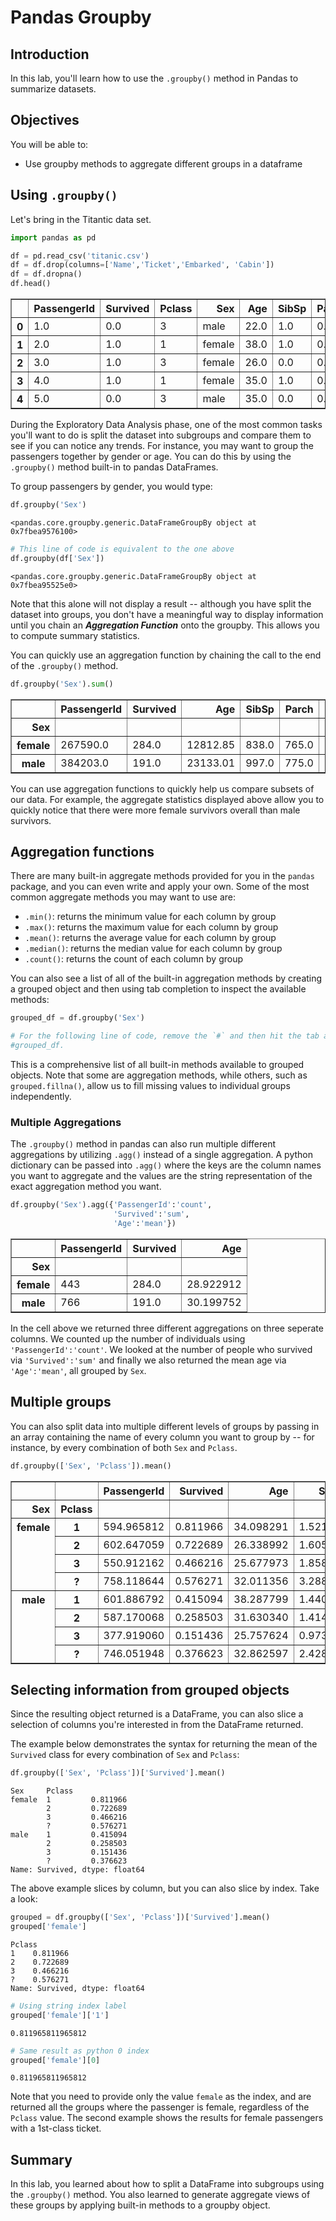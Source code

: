 # Pandas Groupby


## Introduction

In this lab, you'll learn how to use the `.groupby()` method in Pandas to summarize datasets.

## Objectives
You will be able to: 

- Use groupby methods to aggregate different groups in a dataframe


## Using `.groupby()` 

Let's bring in the Titantic data set.


```python
import pandas as pd

df = pd.read_csv('titanic.csv')
df = df.drop(columns=['Name','Ticket','Embarked', 'Cabin'])
df = df.dropna()
df.head()
```




<div>
<style scoped>
    .dataframe tbody tr th:only-of-type {
        vertical-align: middle;
    }

    .dataframe tbody tr th {
        vertical-align: top;
    }

    .dataframe thead th {
        text-align: right;
    }
</style>
<table border="1" class="dataframe">
  <thead>
    <tr style="text-align: right;">
      <th></th>
      <th>PassengerId</th>
      <th>Survived</th>
      <th>Pclass</th>
      <th>Sex</th>
      <th>Age</th>
      <th>SibSp</th>
      <th>Parch</th>
      <th>Fare</th>
    </tr>
  </thead>
  <tbody>
    <tr>
      <th>0</th>
      <td>1.0</td>
      <td>0.0</td>
      <td>3</td>
      <td>male</td>
      <td>22.0</td>
      <td>1.0</td>
      <td>0.0</td>
      <td>7.2500</td>
    </tr>
    <tr>
      <th>1</th>
      <td>2.0</td>
      <td>1.0</td>
      <td>1</td>
      <td>female</td>
      <td>38.0</td>
      <td>1.0</td>
      <td>0.0</td>
      <td>71.2833</td>
    </tr>
    <tr>
      <th>2</th>
      <td>3.0</td>
      <td>1.0</td>
      <td>3</td>
      <td>female</td>
      <td>26.0</td>
      <td>0.0</td>
      <td>0.0</td>
      <td>7.9250</td>
    </tr>
    <tr>
      <th>3</th>
      <td>4.0</td>
      <td>1.0</td>
      <td>1</td>
      <td>female</td>
      <td>35.0</td>
      <td>1.0</td>
      <td>0.0</td>
      <td>53.1000</td>
    </tr>
    <tr>
      <th>4</th>
      <td>5.0</td>
      <td>0.0</td>
      <td>3</td>
      <td>male</td>
      <td>35.0</td>
      <td>0.0</td>
      <td>0.0</td>
      <td>8.0500</td>
    </tr>
  </tbody>
</table>
</div>



During the Exploratory Data Analysis phase, one of the most common tasks you'll want to do is split the dataset into subgroups and compare them to see if you can notice any trends.  For instance, you may want to group the passengers together by gender or age. You can do this by using the `.groupby()` method built-in to pandas DataFrames. 

To group passengers by gender, you would type:


```python
df.groupby('Sex')
```




    <pandas.core.groupby.generic.DataFrameGroupBy object at 0x7fbea9576100>




```python
# This line of code is equivalent to the one above
df.groupby(df['Sex'])
```




    <pandas.core.groupby.generic.DataFrameGroupBy object at 0x7fbea95525e0>



Note that this alone will not display a result -- although you have split the dataset into groups, you don't have a meaningful way to display information until you chain an **_Aggregation Function_** onto the groupby.  This allows you to compute summary statistics.

You can quickly use an aggregation function by chaining the call to the end of the `.groupby()` method.


```python
df.groupby('Sex').sum()
```




<div>
<style scoped>
    .dataframe tbody tr th:only-of-type {
        vertical-align: middle;
    }

    .dataframe tbody tr th {
        vertical-align: top;
    }

    .dataframe thead th {
        text-align: right;
    }
</style>
<table border="1" class="dataframe">
  <thead>
    <tr style="text-align: right;">
      <th></th>
      <th>PassengerId</th>
      <th>Survived</th>
      <th>Age</th>
      <th>SibSp</th>
      <th>Parch</th>
      <th>Fare</th>
    </tr>
    <tr>
      <th>Sex</th>
      <th></th>
      <th></th>
      <th></th>
      <th></th>
      <th></th>
      <th></th>
    </tr>
  </thead>
  <tbody>
    <tr>
      <th>female</th>
      <td>267590.0</td>
      <td>284.0</td>
      <td>12812.85</td>
      <td>838.0</td>
      <td>765.0</td>
      <td>19208.2047</td>
    </tr>
    <tr>
      <th>male</th>
      <td>384203.0</td>
      <td>191.0</td>
      <td>23133.01</td>
      <td>997.0</td>
      <td>775.0</td>
      <td>21465.1410</td>
    </tr>
  </tbody>
</table>
</div>



You can use aggregation functions to quickly help us compare subsets of our data.  For example, the aggregate statistics displayed above allow you to quickly notice that there were more female survivors overall than male survivors.

## Aggregation functions


There are many built-in aggregate methods provided for you in the `pandas` package, and you can even write and apply your own. Some of the most common aggregate methods you may want to use are:

* `.min()`: returns the minimum value for each column by group  
* `.max()`: returns the maximum value for each column by group  
* `.mean()`: returns the average value for each column by group  
* `.median()`: returns the median value for each column by group  
* `.count()`: returns the count of each column by group


You can also see a list of all of the built-in aggregation methods by creating a grouped object and then using tab completion to inspect the available methods:


```python
grouped_df = df.groupby('Sex')
```


```python
# For the following line of code, remove the `#` and then hit the tab after the period.
#grouped_df.
```

This is a comprehensive list of all built-in methods available to grouped objects. Note that some are aggregation methods, while others, such as `grouped.fillna()`, allow us to fill missing values to individual groups independently.  

### Multiple Aggregations

The `.groupby()` method in pandas can also run multiple different aggregations by utilizing `.agg()` instead of a single aggregation. A python dictionary can be passed into `.agg()` where the keys are the column names you want to aggregate and the values are the string representation of the exact aggregation method you want. 


```python
df.groupby('Sex').agg({'PassengerId':'count',
                       'Survived':'sum',
                       'Age':'mean'})
```




<div>
<style scoped>
    .dataframe tbody tr th:only-of-type {
        vertical-align: middle;
    }

    .dataframe tbody tr th {
        vertical-align: top;
    }

    .dataframe thead th {
        text-align: right;
    }
</style>
<table border="1" class="dataframe">
  <thead>
    <tr style="text-align: right;">
      <th></th>
      <th>PassengerId</th>
      <th>Survived</th>
      <th>Age</th>
    </tr>
    <tr>
      <th>Sex</th>
      <th></th>
      <th></th>
      <th></th>
    </tr>
  </thead>
  <tbody>
    <tr>
      <th>female</th>
      <td>443</td>
      <td>284.0</td>
      <td>28.922912</td>
    </tr>
    <tr>
      <th>male</th>
      <td>766</td>
      <td>191.0</td>
      <td>30.199752</td>
    </tr>
  </tbody>
</table>
</div>



In the cell above we returned three different aggregations on three seperate columns. We counted up the number of individuals using `'PassengerId':'count'`. We looked at the number of people who survived via ``'Survived':'sum'`` and finally we also returned the mean age via ``'Age':'mean'``, all grouped by `Sex`.

## Multiple groups

You can also split data into multiple different levels of groups by passing in an array containing the name of every column you want to group by -- for instance, by every combination of both `Sex` and `Pclass`.   


```python
df.groupby(['Sex', 'Pclass']).mean()
```




<div>
<style scoped>
    .dataframe tbody tr th:only-of-type {
        vertical-align: middle;
    }

    .dataframe tbody tr th {
        vertical-align: top;
    }

    .dataframe thead th {
        text-align: right;
    }
</style>
<table border="1" class="dataframe">
  <thead>
    <tr style="text-align: right;">
      <th></th>
      <th></th>
      <th>PassengerId</th>
      <th>Survived</th>
      <th>Age</th>
      <th>SibSp</th>
      <th>Parch</th>
      <th>Fare</th>
    </tr>
    <tr>
      <th>Sex</th>
      <th>Pclass</th>
      <th></th>
      <th></th>
      <th></th>
      <th></th>
      <th></th>
      <th></th>
    </tr>
  </thead>
  <tbody>
    <tr>
      <th rowspan="4" valign="top">female</th>
      <th>1</th>
      <td>594.965812</td>
      <td>0.811966</td>
      <td>34.098291</td>
      <td>1.521368</td>
      <td>1.538462</td>
      <td>84.552209</td>
    </tr>
    <tr>
      <th>2</th>
      <td>602.647059</td>
      <td>0.722689</td>
      <td>26.338992</td>
      <td>1.605042</td>
      <td>1.596639</td>
      <td>26.989777</td>
    </tr>
    <tr>
      <th>3</th>
      <td>550.912162</td>
      <td>0.466216</td>
      <td>25.677973</td>
      <td>1.858108</td>
      <td>1.810811</td>
      <td>21.144596</td>
    </tr>
    <tr>
      <th>?</th>
      <td>758.118644</td>
      <td>0.576271</td>
      <td>32.011356</td>
      <td>3.288136</td>
      <td>2.152542</td>
      <td>50.413771</td>
    </tr>
    <tr>
      <th rowspan="4" valign="top">male</th>
      <th>1</th>
      <td>601.886792</td>
      <td>0.415094</td>
      <td>38.287799</td>
      <td>1.440252</td>
      <td>1.490566</td>
      <td>56.046671</td>
    </tr>
    <tr>
      <th>2</th>
      <td>587.170068</td>
      <td>0.258503</td>
      <td>31.630340</td>
      <td>1.414966</td>
      <td>1.122449</td>
      <td>29.693905</td>
    </tr>
    <tr>
      <th>3</th>
      <td>377.919060</td>
      <td>0.151436</td>
      <td>25.757624</td>
      <td>0.973890</td>
      <td>0.506527</td>
      <td>15.446343</td>
    </tr>
    <tr>
      <th>?</th>
      <td>746.051948</td>
      <td>0.376623</td>
      <td>32.862597</td>
      <td>2.428571</td>
      <td>2.324675</td>
      <td>29.516452</td>
    </tr>
  </tbody>
</table>
</div>



## Selecting information from grouped objects

Since the resulting object returned is a DataFrame, you can also slice a selection of columns you're interested in from the DataFrame returned. 

The example below demonstrates the syntax for returning the mean of the `Survived` class for every combination of `Sex` and `Pclass`:


```python
df.groupby(['Sex', 'Pclass'])['Survived'].mean()
```




    Sex     Pclass
    female  1         0.811966
            2         0.722689
            3         0.466216
            ?         0.576271
    male    1         0.415094
            2         0.258503
            3         0.151436
            ?         0.376623
    Name: Survived, dtype: float64



The above example slices by column, but you can also slice by index. Take a look:


```python
grouped = df.groupby(['Sex', 'Pclass'])['Survived'].mean()
grouped['female']
```




    Pclass
    1    0.811966
    2    0.722689
    3    0.466216
    ?    0.576271
    Name: Survived, dtype: float64




```python
# Using string index label
grouped['female']['1']
```




    0.811965811965812




```python
# Same result as python 0 index
grouped['female'][0]
```




    0.811965811965812



Note that you need to provide only the value `female` as the index, and are returned all the groups where the passenger is female, regardless of the `Pclass` value. The second example shows the results for female passengers with a 1st-class ticket.

## Summary

In this lab, you learned about how to split a DataFrame into subgroups using the `.groupby()` method. You also learned to generate aggregate views of these groups by applying built-in methods to a groupby object.
